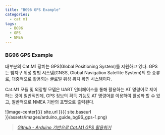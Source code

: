 ```yaml
---
title: "BG96 GPS Example"
categories:
  - cat m1
tags:
  - BG96
  - GPS
  - NMEA
---
```



### BG96 GPS Example

대부분의 Cat.M1 장치는 GPS(Global Positioning System)를 지원하고 있다. GPS는 범지구 위성 항법 시스템(GNSS, Global Navigation Satellite System)의 한 종류로, 대중적으로 활용되는 글로벌 위성 위치 확인 시스템이다.

Cat.M1 모듈 및 외장형 모뎀은 UART 인터페이스를 통해 활용하는 AT 명령어로 제어하는 것이 일반적인데, GPS 정보의 획득 기능도 AT 명령어를 이용하여 활성화 할 수 있고, 일반적으로 NMEA 기반의 포맷으로 출력된다.


![image-center]({{ site.url }}{{ site.baseurl }}/assets/images/arduino_guide_bg96_gps-1.png)

> <cite><a href="https://github.com/Wiznet/wiznet-iot-shield-arduino-kr/blob/master/docs/Arduino_guide_qc-bg96_gps.md">Github - Arduino 기반으로 Cat.M1 GPS 활용하기</a></cite>   

